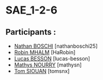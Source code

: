 # SAE_1-2-6

## Participants :
  - [Nathan BOSCHI](https://github.com/nathanboschi25) [nathanboschi25]
  - [Robin MHALM](https://github.com/ShimoCMoi) [HaRobin]
  - [Lucas BESSON](https://github.com/lucas-besson) [lucas-besson]
  - [Mathys NOURRY](https://github.com/mathysn) [mathysn]
  - [Tom SIOUAN](https://github.com/tomsnx) [tomsnx]
